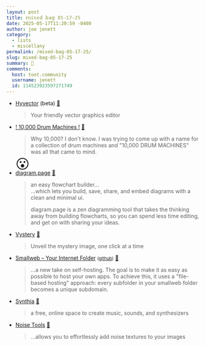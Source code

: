 ```yaml
---
layout: post
title: 𝕞𝕚𝕩𝕖𝕕 𝕓𝕒𝕘 𝟘𝟝-𝟙𝟟-𝟚𝟝
date: 2025-05-17T11:20:59 -0400
author: joe jenett
category:
  - lists
  - miscellany
permalink: /mixed-bag-05-17-25/
slug: mixed-bag-05-17-25
summary: 💼
comments:
  host: toot.community
  username: jenett
  id: 114523923597271749
---
```

<ul class="links">
	<li><a title="Hyvector" href="https://www.hyvector.com/">Hyvector</a> (beta) <a title="source" href="https://pinboard.in/u:roger">📌</a><blockquote><p>Your friendly vector graphics editor</p></blockquote></li>
	<li><a title="10k Drum Machines" href="https://10kdrummachines.com/">! 10,000 Drum Machines !</a> <a title="source" href="https://pinboard.in/u:shiflett">📌</a><blockquote><p>Why 10,000? I don't know. I was trying to come up with a name for a collection of drum machines and "10,000 DRUM MACHINES" was all that came to mind.</p></blockquote><span style="font-size:2.2rem;filter:grayscale(1);position:relative;top:-12px;">😮</span></li>
	<li style="margin-top:-18px;"><a title="a simple & intuitive flowchart builder experience." href="https://diagram.page/">diagram.page</a> <a title="source" href="https://pinboard.in/u:kristofger">📌</a><blockquote><p>an easy flowchart builder...<br>...which lets you build, save, share, and embed diagrams with a clean and minimal ui.</p><p>diagram.page is a zen diagramming tool that takes the thinking away from building flowcharts, so you can spend less time editing, and get on with sharing your ideas.</p></blockquote></li>
	<li><a title="Vystery — Solve the Visual Mystery" href="https://vystery.com/">Vystery</a> <a title="source" href="https://pinboard.in/u:roger">📌</a><blockquote><p>Unveil the mystery image, one click at a time</p></blockquote></li>
	<li><a title="Smallweb – Your Internet Folder" href="https://www.smallweb.run/">Smallweb – Your Internet Folder</a> <small>(<a href="https://github.com/pomdtr/smallweb">github</a>)</small> <a title="source" href="https://pinboard.in/u:jugglebird">📌</a><blockquote><p>...a new take on self-hosting. The goal is to make it as easy as possible to host your own apps. To achieve this, it uses a "file-based hosting" approach: every subfolder in your smallweb folder becomes a unique subdomain.</p></blockquote></li>
	<li><a title="Synthia – Find your sound" href="https://synthia.app/">Synthia</a> <a title="source" href="https://pinboard.in/u:raffaele.rasini">📌</a><blockquote><p>a free, online space to create music, sounds, and synthesizers</p></blockquote></li>
	<li><a title="Noise Tools" href="https://noisetools.vercel.app/">Noise Tools</a> <a title="source" href="https://pinboard.in/u:jugglebird">📌</a><blockquote><p>...allows you to effortlessly add noise textures to your images</p></blockquote></li>
</ul>

<a href="https://brid.gy/publish/mastodon"></a>